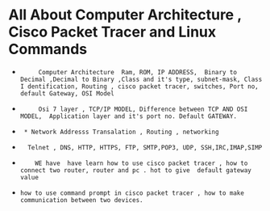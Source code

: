 #              All About Computer Architecture , Cisco Packet Tracer and  Linux Commands
 *          Computer Architecture  Ram, ROM, IP ADDRESS,  Binary to Decimal ,Decimal to Binary ,Class and it's type, subnet-mask, Class I dentification, Routing , cisco packet tracer, switches, Port no, default Gateway, OSI Model
 *          Osi 7 layer , TCP/IP MODEL, Difference between TCP AND OSI MODEL,  Application layer and it's port no. Default GATEWAY.
 *      * Network Addresss Transalation , Routing , networking
*       Telnet , DNS, HTTP, HTTPS, FTP, SMTP,POP3, UDP, SSH,IRC,IMAP,SIMP

*         WE have  have learn how to use cisco packet tracer , how to connect two router, router and pc . hot to give  default gateway value
*     how to use command prompt in cisco packet tracer , how to make communication between two devices.
